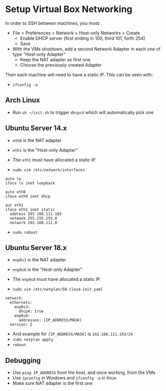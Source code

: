 # Setup Virtual Box Networking

In order to SSH between machines, you must:

- File > Preferences > Network > Host-only Networks > Create
    - Enable DHCP server (first ending in 100, third 101, forth 254)
    - Save
- With the VMs shutdown, add a second Network Adapter in each one of type "Host-only Adapter"
  - Keep the NAT adapter as first one
  - Choose the previously created Adapter

Then each machine will need to have a static IP. This can be seen with:
  - `ifconfig -a`

## Arch Linux

- Run `sh ~/init.sh` to trigger `dhcpcd` which will automatically pick one

## Ubuntu Server 14.x

- `eth0` is the NAT adapter
- `eth1` is the "Host-only Adapter"
- The `eth1` must have allocated a static IP.

- `sudo vim /etc/network/interfaces`
```
auto lo
iface lo inet loopback

auto eth0
iface eth0 inet dhcp

aut eth1
iface eth1 inet static
  address 192.168.111.103
  netmask 255.255.255.0
  network 192.168.111.0
```

- `sudo reboot`

## Ubuntu Server 18.x

- `enp0s3` is the NAT adapter
- `enp0s8` is the "Host-only Adapter"
- The `enp0s8` must have allocated a static IP.

- `sudo vim /etc/netplan/50-cloud-init.yaml`

```
network:
  ethernets:
    enp0s3:
      dhcp4: true
    enp0s8:
      addresses: [IP_ADDRESS/MASK]
  version: 2
```

- And example for `[IP_ADDRESS/MASK]` is `192.168.111.103/24`
- `sudo netplan apply`
- `reboot`

## Debugging

- Use `ping IP_ADDRESS` from the host, and once working, from the VMs
- Use `ipconfig` in Windows and `ifconfig -a` in linux
- Make sure NAT adapter is the first one
